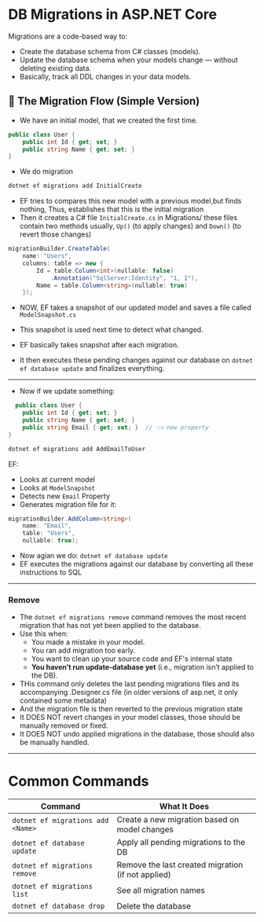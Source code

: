 # DB Migrations in ASP.NET Core

Migrations are a code-based way to:
- Create the database schema from C# classes (models).
- Update the database schema when your models change — without deleting existing data.
- Basically, track all DDL changes in your data models.

## 🔄 The Migration Flow (Simple Version)

- We have an initial model, that we created the first time.

```csharp
public class User {
    public int Id { get; set; }
    public string Name { get; set; }
}
```
- We do migration

```bash
dotnet ef migrations add InitialCreate
```

- EF tries to compares this new model with a previous model,but finds nothing, Thus, establishes that this is the initial migration
- Then it creates a C# file `InitialCreate.cs` in Migrations/       these files contain two methods usually, `Up()` (to apply changes) and `Down()` (to revert those changes)

```csharp
migrationBuilder.CreateTable(
    name: "Users",
    columns: table => new {
        Id = table.Column<int>(nullable: false)
            .Annotation("SqlServer:Identity", "1, 1"),
        Name = table.Column<string>(nullable: true)
    });
```

- NOW, EF takes a snapshot of our updated model and saves a file called `ModelSnapshot.cs`
- This snapshot is used next time to detect what changed.
- EF basically takes snapshot after each migration.
  
- It then executes these pending changes against our database on `dotnet ef database update` and finalizes everything.

---

- Now if we update something:

```csharp
  public class User {
    public int Id { get; set; }
    public string Name { get; set; }
    public string Email { get; set; }  // 👈 new property
}
```

```bash
dotnet ef migrations add AddEmailToUser
```

EF:
- Looks at current model
- Looks at `ModelSnapshot`
- Detects new `Email` Property
- Generates migration file for it:

```csharp
migrationBuilder.AddColumn<string>(
    name: "Email",
    table: "Users",
    nullable: true);
```

- Now agian we do: `dotnet ef database update`
- EF executes the migrations against our database by converting all these instructions to SQL

---

### Remove 
- The `dotnet ef migrations remove` command removes the most recent migration that has not yet been applied to the database.
- Use this when:
    - You made a mistake in your model.
    - You ran add migration too early.
    - You want to clean up your source code and EF's internal state
    - **You haven’t run update-database yet** (i.e., migration isn’t applied to the DB).
- THis command only deletes the last pending migrations files and its accompanying .Designer.cs file (in older versions of asp.net, it only contained some metadata)
- And the migration file is then reverted to the previous migration state
- It DOES NOT revert changes in your model classes, those should be manually removed or fixed.
- It DOES NOT undo applied migrations in the database, those should also be manually handled.

---

# Common Commands

| Command                           | What It Does                                       |
| --------------------------------- | -------------------------------------------------- |
| `dotnet ef migrations add <Name>` | Create a new migration based on model changes      |
| `dotnet ef database update`       | Apply all pending migrations to the DB             |
| `dotnet ef migrations remove`     | Remove the last created migration (if not applied) |
| `dotnet ef migrations list`       | See all migration names                            |
| `dotnet ef database drop`         | Delete the database                                |
